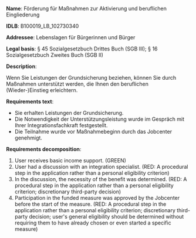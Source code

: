 <b>Name</b>: Förderung für Maßnahmen zur Aktivierung und beruflichen Eingliederung

<b>IDLB</b>: B100019_LB_102730340

<b>Addressee</b>: Lebenslagen für Bürgerinnen und Bürger

<b>Legal basis</b>: § 45 Sozialgesetzbuch Drittes Buch (SGB III); § 16 Sozialgesetzbuch Zweites Buch (SGB II)

<b>Description</b>: 

Wenn Sie Leistungen der Grundsicherung beziehen, können Sie durch Maßnahmen unterstützt werden, die Ihnen den beruflichen (Wieder-)Einstieg erleichtern.

<b>Requirements text</b>:

  * Sie erhalten Leistungen der Grundsicherung.
  * Die Notwendigkeit der Unterstützungsleistung wurde im Gespräch mit Ihrer Integrationsfachkraft festgestellt.
  * Die Teilnahme wurde vor Maßnahmebeginn durch das Jobcenter genehmigt.

<b>Requirements decomposition</b>:

1. User receives basic income support. (GREEN)
2. User had a discussion with an integration specialist. (RED: A procedural step in the application rather than a personal eligibility criterion)
3. In the discussion, the necessity of the benefit was determined. (RED: A procedural step in the application rather than a personal eligibility criterion; discretionary third-party decision)
4. Participation in the funded measure was approved by the Jobcenter before the start of the measure. (RED: A procedural step in the application rather than a personal eligibility criterion; discretionary third-party decision; user's general eligibility should be determined without requiring them to have already chosen or even started a specific measure)